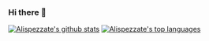 ### Hi there 👋

[![Alispezzate's github stats](https://github-readme-stats.vercel.app/api?username=Alispezzate&theme=blue-green)](https://github.com/Alispezzate/github-readme-stats)
[![Alispezzate's top languages](https://github-readme-stats.vercel.app/api/top-langs/?username=Alispezzate&theme=blue-green)](https://github.com/Alispezzate/github-readme-stats)

<!--
**Alispezzate/Alispezzate** is a ✨ _special_ ✨ repository because its `README.md` (this file) appears on your GitHub profile.

Here are some ideas to get you started:

- 🔭 I’m currently working on ...
- 🌱 I’m currently learning ...
- 👯 I’m looking to collaborate on ...
- 🤔 I’m looking for help with ...
- 💬 Ask me about ...
- 📫 How to reach me: ...
- 😄 Pronouns: ...
- ⚡ Fun fact: ...
-->
